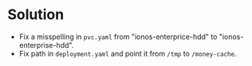 # Solution

- Fix a misspelling in `pvc.yaml` from "ionos-enterprice-hdd" to "ionos-enterprise-hdd".
- Fix path in `deployment.yaml` and point it from `/tmp` to `/money-cache`.